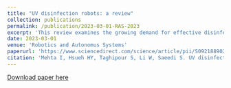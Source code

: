 ```yaml
---
title: "UV disinfection robots: a review"
collection: publications
permalink: /publication/2023-03-01-RAS-2023
excerpt: 'This review examines the growing demand for effective disinfection practices amid the COVID-19 pandemic, focusing on the rising popularity of UV disinfection robots. With a concise exploration of UV technology and its applications, it provides valuable insights into the role of UV robots in enhancing disinfection efficiency across various public settings'
date: 2023-03-01
venue: 'Robotics and Autonomus Systems'
paperurl: 'https://www.sciencedirect.com/science/article/pii/S0921889022002214'
citation: 'Mehta I, Hsueh HY, Taghipour S, Li W, Saeedi S. UV disinfection robots: a review. Robotics and autonomous systems. 2023 Mar 1;161:104332.'
---
```


<a href='https://www.sciencedirect.com/science/article/pii/S0921889022002214'>Download paper here</a>

